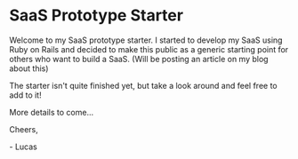 # SaaS Prototype Starter

Welcome to my SaaS prototype starter. I started to develop my SaaS using Ruby on Rails and decided to make this public as a generic starting point for others who want to build a SaaS. (Will be posting an article on my blog about this)

The starter isn't quite finished yet, but take a look around and feel free to add to it!

More details to come...

Cheers,

\- Lucas